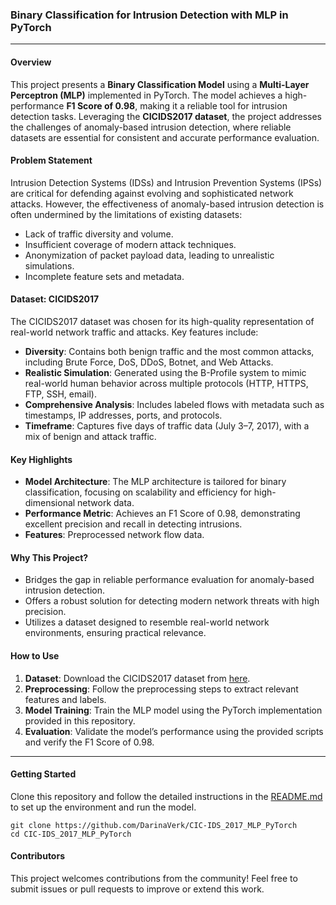 ### **Binary Classification for Intrusion Detection with MLP in PyTorch**

---

#### **Overview**
This project presents a **Binary Classification Model** using a **Multi-Layer Perceptron (MLP)** implemented in PyTorch. The model achieves a high-performance **F1 Score of 0.98**, making it a reliable tool for intrusion detection tasks. Leveraging the **CICIDS2017 dataset**, the project addresses the challenges of anomaly-based intrusion detection, where reliable datasets are essential for consistent and accurate performance evaluation.

#### **Problem Statement**
Intrusion Detection Systems (IDSs) and Intrusion Prevention Systems (IPSs) are critical for defending against evolving and sophisticated network attacks. However, the effectiveness of anomaly-based intrusion detection is often undermined by the limitations of existing datasets:
- Lack of traffic diversity and volume.
- Insufficient coverage of modern attack techniques.
- Anonymization of packet payload data, leading to unrealistic simulations.
- Incomplete feature sets and metadata.

#### **Dataset: CICIDS2017**
The CICIDS2017 dataset was chosen for its high-quality representation of real-world network traffic and attacks. Key features include:
- **Diversity**: Contains both benign traffic and the most common attacks, including Brute Force, DoS, DDoS, Botnet, and Web Attacks.
- **Realistic Simulation**: Generated using the B-Profile system to mimic real-world human behavior across multiple protocols (HTTP, HTTPS, FTP, SSH, email).
- **Comprehensive Analysis**: Includes labeled flows with metadata such as timestamps, IP addresses, ports, and protocols.
- **Timeframe**: Captures five days of traffic data (July 3–7, 2017), with a mix of benign and attack traffic.

#### **Key Highlights**
- **Model Architecture**: The MLP architecture is tailored for binary classification, focusing on scalability and efficiency for high-dimensional network data.
- **Performance Metric**: Achieves an F1 Score of 0.98, demonstrating excellent precision and recall in detecting intrusions.
- **Features**: Preprocessed network flow data.

#### **Why This Project?**
- Bridges the gap in reliable performance evaluation for anomaly-based intrusion detection.
- Offers a robust solution for detecting modern network threats with high precision.
- Utilizes a dataset designed to resemble real-world network environments, ensuring practical relevance.

#### **How to Use**
1. **Dataset**: Download the CICIDS2017 dataset from [here](https://www.kaggle.com/datasets/chethuhn/network-intrusion-dataset).
2. **Preprocessing**: Follow the preprocessing steps to extract relevant features and labels.
3. **Model Training**: Train the MLP model using the PyTorch implementation provided in this repository.
4. **Evaluation**: Validate the model’s performance using the provided scripts and verify the F1 Score of 0.98.

---

#### **Getting Started**
Clone this repository and follow the detailed instructions in the [README.md](README.md) to set up the environment and run the model.

```
git clone https://github.com/DarinaVerk/CIC-IDS_2017_MLP_PyTorch
cd CIC-IDS_2017_MLP_PyTorch
```

#### **Contributors**
This project welcomes contributions from the community! Feel free to submit issues or pull requests to improve or extend this work.

